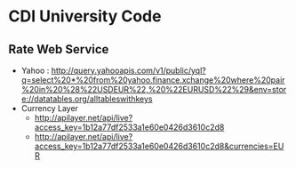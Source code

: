 # CDI University Code

## Rate Web Service 

* Yahoo : http://query.yahooapis.com/v1/public/yql?q=select%20*%20from%20yahoo.finance.xchange%20where%20pair%20in%20%28%22USDEUR%22,%20%22EURUSD%22%29&env=store://datatables.org/alltableswithkeys
* Currency Layer
   * http://apilayer.net/api/live?access_key=1b12a77df2533a1e60e0426d3610c2d8
   * http://apilayer.net/api/live?access_key=1b12a77df2533a1e60e0426d3610c2d8&currencies=EUR

